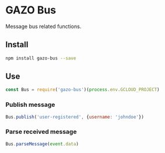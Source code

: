 # GAZO Bus
Message bus related functions.

## Install
```bash
npm install gazo-bus --save
```

## Use
```javascript
const Bus = require('gazo-bus')(process.env.GCLOUD_PROJECT)
```

### Publish message
```javascript
Bus.publish('user-registered', {username: 'johndoe'})
```

### Parse received message
```javascript
Bus.parseMessage(event.data)
```

